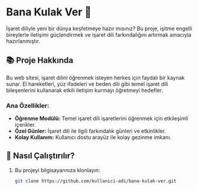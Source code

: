 # Bana Kulak Ver 🌟  
İşaret diliyle yeni bir dünya keşfetmeye hazır mısınız? Bu proje, işitme engelli bireylerle iletişimi güçlendirmek ve işaret dili farkındalığını artırmak amacıyla hazırlanmıştır.

## 📚 Proje Hakkında  
Bu web sitesi, işaret dilini öğrenmek isteyen herkes için faydalı bir kaynak sunar. El hareketleri, yüz ifadeleri ve beden dili gibi temel işaret dili bileşenlerini kullanarak etkili iletişim kurmayı öğretmeyi hedefler.

### Ana Özellikler:  
- **Öğrenme Modülü:** Temel işaret dili işaretlerini öğrenmek için etkileşimli içerikler.  
- **Özel Günler:** İşaret dili ile ilgili farkındalık günleri ve etkinlikler.  
- **Kolay Kullanım:** Kullanıcı dostu arayüz ile kolay gezinme imkanı.

## 🚀 Nasıl Çalıştırılır?  
1. Bu projeyi bilgisayarınıza klonlayın:  
   ```bash
   git clone https://github.com/kullanici-adi/bana-kulak-ver.git
